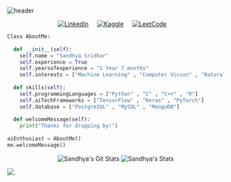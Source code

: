 ![header](https://capsule-render.vercel.app/api?type=waving&amp;color=auto&amp;height=300&amp;section=header&amp;text=Hello%20There👋&amp;fontSize=40&amp;animation=fadeIn&amp;fontAlignY=38&amp;descAlignY=51&amp;descAlign=62)


<p align="center"> <a href="https://www.linkedin.com/in/sandhyasridharv/" target="_blank"><img alt="LinkedIn" src="https://img.shields.io/badge/linkedin-%230077B5.svg?&style=for-the-badge&logo=linkedin&logoColor=white" /></a>
&#8287;&#8287;&#8287; <a href="https://www.kaggle.com/sandhyasridhar" target="_blank"><img alt="Kaggle" src="https://img.shields.io/badge/Kaggle-20BEFF?style=for-the-badge&logo=Kaggle&logoColor=white" /></a>
&#8287;&#8287;&#8287; <a href="https://leetcode.com/sandhyavsridhar/" target="_blank"><img alt="LeetCode" src="https://img.shields.io/badge/-LeetCode-FFA116?style=for-the-badge&logo=LeetCode&logoColor=black" /></a>
&#8287;&#8287;&#8287; </p>

```python
Class AboutMe:
  
  def __init__(self):
    self.name = "Sandhya Sridhar"
    self.experience = True
    self.yearsofexperience = "1 Year 7 months"
    self.interests = ["Machine Learning" , "Computer Vision" , "Natural Language Processing" , "Deep Learning"]
    
  def skills(self):
    self.programmingLanguages = ["Python" , "C" , "C++" , "R"]
    self.aiTechFrameworks = ["TensorFlow" , "Keras" , "PyTorch"]
    self.database = ["PostgreSQL" , "MySQL" , "MongoDB"]
    
  def welcomeMessage(self):
    print("Thanks for dropping by!")
    
aiEnthusiast = AboutMe()
me.welcomeMessage()

```

<p align="center"><img align="center" src="https://github-readme-stats.vercel.app/api?username=SandhyaSridhar&show_icons=true&locale=en&theme=vue-dark&hide_border=1&hide=issues,contribs&include_all_commits=1" alt="Sandhya's Git Stats" /> <img align="center" src="https://github-readme-stats.vercel.app/api/top-langs/?username=SandhyaSridhar&theme=vue-dark&hide_border=1&layout=compact" alt="Sandhya's Stats" /></p>

![](https://komarev.com/ghpvc/?username=SandhyaSridhar&color=green)

<!--
**SandhyaSridhar/SandhyaSridhar** is a ✨ _special_ ✨ repository because its `README.md` (this file) appears on your GitHub profile.

Here are some ideas to get you started:

- 🔭 I’m currently working on ...
- 🌱 I’m currently learning ...
- 👯 I’m looking to collaborate on ...
- 🤔 I’m looking for help with ...
- 💬 Ask me about ...
- 📫 How to reach me: ...
- 😄 Pronouns: ...
- ⚡ Fun fact: ...
-->
